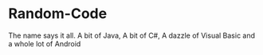 # Random-Code
The name says it all. A bit of Java, A bit of C#, A dazzle of Visual Basic and a whole lot of Android
